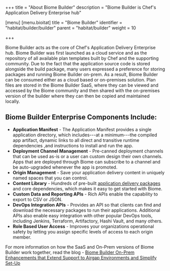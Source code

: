 +++
title = "About Biome Builder"
description = "Biome Builder is Chef's Application Delivery Enterprise hub"

[menu]
  [menu.bioitat]
    title = "Biome Builder"
    identifier = "habitat/builder/builder"
    parent = "habitat/builder"
    weight = 10

+++

Biome Builder acts as the core of Chef's Application Delivery Enterprise hub. Biome Builder was first launched as a cloud service and as the repository of all available plan templates built by Chef and the supporting community. Due to the fact that the application source code is stored alongside the build package, many users expressed a preference for storing packages and running Biome Builder on-prem. As a result, Biome Builder can be consumed either as a cloud based or on-premises solution. Plan files are stored in the Biome Builder SaaS, where they can be viewed and accessed by the Biome community and then shared with the on-premises version of the builder where they can then be copied and maintained locally.

## Biome Builder Enterprise Components Include:

* **Application Manifest** - The Application Manifest provides a single application directory, which includes---at a minimum---the compiled app artifact, dynamic links to all direct and transitive runtime dependencies ,and instructions to install and run the app.
* **Deployment Channel Management** -  Pre-canned deployment channels that can be used as-is or a user can custom design their own channels. Apps that are deployed through Biome can subscribe to a channel and be auto-upgraded whenever the app is promoted.
* **Origin Management** - Save your application delivery content in uniquely named spaces that you can control.
* **Content Library** - Hundreds of pre-built [application delivery packages](https://bldr.habitat.sh/#/pkgs/core) and core dependencies, which makes it easy to get started with Biome.
* **Custom Data and Reporting APIs** - Rich APIs enable the capability to export to CSV or JSON.
* **DevOps Integration APIs** - Provides an API so that clients can find and download the necessary packages to run their applications. Additional APIs also enable easy integration with other popular DevOps tools, including Jenkins, Terraform, Artifactory, Hashi Vault, and many others.
* **Role Based User Access** - Improves your organizations operational safety by letting you assign specific levels of access to each origin member.

For more information on how the SaaS and On-Prem versions of Biome Builder work together, read the blog - [Biome Builder On-Prem Enhancements that Extend Support to Airgap Environments and Simplify Set-Up](https://blog.chef.io/chef-biome-product-announcement-builder-on-prem-enhancements-that-extend-support-to-airgap-environments-and-simplify-set-up/)
